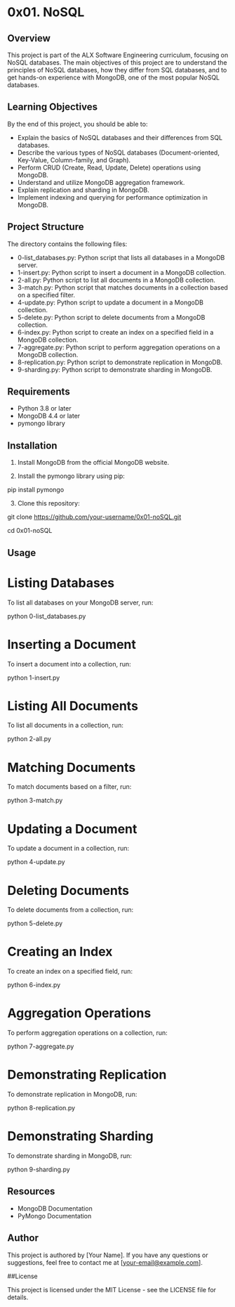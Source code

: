  # 0x01. NoSQL

## Overview

This project is part of the ALX Software Engineering curriculum, focusing on NoSQL databases. The main objectives of this project are to understand the principles of NoSQL databases, how they differ from SQL databases, and to get hands-on experience with MongoDB, one of the most popular NoSQL databases.

## Learning Objectives

By the end of this project, you should be able to:

- Explain the basics of NoSQL databases and their differences from SQL databases.
- Describe the various types of NoSQL databases (Document-oriented, Key-Value, Column-family, and Graph).
- Perform CRUD (Create, Read, Update, Delete) operations using MongoDB.
- Understand and utilize MongoDB aggregation framework.
- Explain replication and sharding in MongoDB.
- Implement indexing and querying for performance optimization in MongoDB.

## Project Structure

The directory contains the following files:

- 0-list_databases.py: Python script that lists all databases in a MongoDB server.
- 1-insert.py: Python script to insert a document in a MongoDB collection.
- 2-all.py: Python script to list all documents in a MongoDB collection.
- 3-match.py: Python script that matches documents in a collection based on a specified filter.
- 4-update.py: Python script to update a document in a MongoDB collection.
- 5-delete.py: Python script to delete documents from a MongoDB collection.
- 6-index.py: Python script to create an index on a specified field in a MongoDB collection.
- 7-aggregate.py: Python script to perform aggregation operations on a MongoDB collection.
- 8-replication.py: Python script to demonstrate replication in MongoDB.
- 9-sharding.py: Python script to demonstrate sharding in MongoDB.

## Requirements

- Python 3.8 or later
- MongoDB 4.4 or later
- pymongo library

## Installation

1. Install MongoDB from the official MongoDB website.

2. Install the pymongo library using pip:


pip install pymongo


3. Clone this repository:


git clone https://github.com/your-username/0x01-noSQL.git

cd 0x01-noSQL

## Usage

# Listing Databases

To list all databases on your MongoDB server, run:


python 0-list_databases.py

# Inserting a Document

To insert a document into a collection, run:


python 1-insert.py

# Listing All Documents

To list all documents in a collection, run:


python 2-all.py

# Matching Documents

To match documents based on a filter, run:


python 3-match.py

# Updating a Document

To update a document in a collection, run:


python 4-update.py

# Deleting Documents

To delete documents from a collection, run:


python 5-delete.py

# Creating an Index

To create an index on a specified field, run:


python 6-index.py

# Aggregation Operations

To perform aggregation operations on a collection, run:


python 7-aggregate.py

# Demonstrating Replication

To demonstrate replication in MongoDB, run:


python 8-replication.py

# Demonstrating Sharding

To demonstrate sharding in MongoDB, run:


python 9-sharding.py

## Resources

- MongoDB Documentation
- PyMongo Documentation

## Author

This project is authored by [Your Name]. If you have any questions or suggestions, feel free to contact me at [your-email@example.com].

##License

This project is licensed under the MIT License - see the LICENSE file for details.
